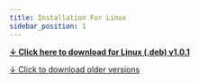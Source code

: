 ```yaml
---
title: Installation For Linux
sidebar_position: 1
---
```


**[↓ <u>Click here to download for Linux (.deb) v1.0.1 </u>](https://github.com/ayonshafiul/peyara-mouse-server/releases/download/v1.0.1/peyara-server_1.0.1_amd64.deb)**

[↓ <u>Click to download older versions </u>](https://github.com/ayonshafiul/peyara-mouse-server/releases)
